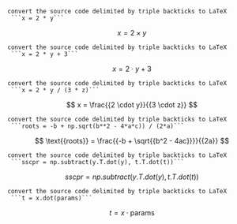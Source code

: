 
    convert the source code delimited by triple backticks to LaTeX
     ```x = 2 * y```

$$
x = 2 \times y
$$


    convert the source code delimited by triple backticks to LaTeX
     ```x = 2 * y + 3```

$$
x = 2 \cdot y + 3
$$


    convert the source code delimited by triple backticks to LaTeX
     ```x = 2 * y / (3 * z)```

$$
x = \frac{{2 \cdot y}}{{3 \cdot z}}
$$


    convert the source code delimited by triple backticks to LaTeX
     ```roots = -b + np.sqrt(b**2 - 4*a*c)) / (2*a)```

$$
\text{{roots}} = \frac{{-b + \sqrt{{b^2 - 4ac}}}}{{2a}}
$$


    convert the source code delimited by triple backticks to LaTeX
     ```sscpr = np.subtract(y.T.dot(y), t.T.dot(t))```

$$
sscpr = np.subtract(y.T.dot(y), t.T.dot(t))
$$


    convert the source code delimited by triple backticks to LaTeX
     ```t = x.dot(params)```

$$
t = x \cdot \text{{params}}
$$